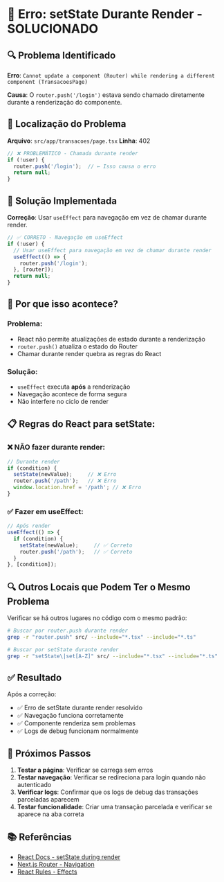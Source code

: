 # 🚨 Erro: setState Durante Render - SOLUCIONADO

## 🔍 **Problema Identificado**

**Erro**: `Cannot update a component (Router) while rendering a different component (TransacoesPage)`

**Causa**: O `router.push('/login')` estava sendo chamado diretamente durante a renderização do componente.

## 📍 **Localização do Problema**

**Arquivo**: `src/app/transacoes/page.tsx`
**Linha**: 402

```typescript
// ❌ PROBLEMÁTICO - Chamada durante render
if (!user) {
  router.push('/login');  // ← Isso causa o erro
  return null;
}
```

## 🔧 **Solução Implementada**

**Correção**: Usar `useEffect` para navegação em vez de chamar durante render.

```typescript
// ✅ CORRETO - Navegação em useEffect
if (!user) {
  // Usar useEffect para navegação em vez de chamar durante render
  useEffect(() => {
    router.push('/login');
  }, [router]);
  return null;
}
```

## 🎯 **Por que isso acontece?**

### **Problema:**
- React não permite atualizações de estado durante a renderização
- `router.push()` atualiza o estado do Router
- Chamar durante render quebra as regras do React

### **Solução:**
- `useEffect` executa **após** a renderização
- Navegação acontece de forma segura
- Não interfere no ciclo de render

## 📋 **Regras do React para setState:**

### **❌ NÃO fazer durante render:**
```typescript
// Durante render
if (condition) {
  setState(newValue);     // ❌ Erro
  router.push('/path');   // ❌ Erro
  window.location.href = '/path'; // ❌ Erro
}
```

### **✅ Fazer em useEffect:**
```typescript
// Após render
useEffect(() => {
  if (condition) {
    setState(newValue);     // ✅ Correto
    router.push('/path');   // ✅ Correto
  }
}, [condition]);
```

## 🔍 **Outros Locais que Podem Ter o Mesmo Problema**

Verificar se há outros lugares no código com o mesmo padrão:

```bash
# Buscar por router.push durante render
grep -r "router.push" src/ --include="*.tsx" --include="*.ts"

# Buscar por setState durante render
grep -r "setState\|set[A-Z]" src/ --include="*.tsx" --include="*.ts"
```

## ✅ **Resultado**

Após a correção:
- ✅ Erro de setState durante render resolvido
- ✅ Navegação funciona corretamente
- ✅ Componente renderiza sem problemas
- ✅ Logs de debug funcionam normalmente

## 🎉 **Próximos Passos**

1. **Testar a página**: Verificar se carrega sem erros
2. **Testar navegação**: Verificar se redireciona para login quando não autenticado
3. **Verificar logs**: Confirmar que os logs de debug das transações parceladas aparecem
4. **Testar funcionalidade**: Criar uma transação parcelada e verificar se aparece na aba correta

## 📚 **Referências**

- [React Docs - setState during render](https://react.dev/reference/react/useState#updating-state-during-rendering)
- [Next.js Router - Navigation](https://nextjs.org/docs/app/api-reference/functions/use-router)
- [React Rules - Effects](https://react.dev/learn/synchronizing-with-effects) 